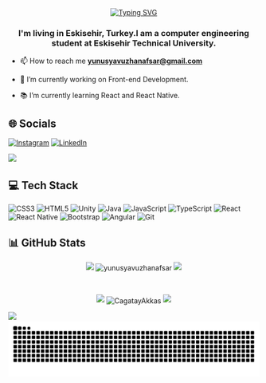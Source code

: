 


<div align="center">
 <a href="https://github.com/yunusyavuzhanafsar">
  <img src="https://readme-typing-svg.demolab.com?font=Fira+Code&size=28&duration=3000&pause=500&center=true&vCenter=true&width=435&lines=%e2%9c%a8+Yunus Yavuzhan+Afşar+%e2%9c%a8;%f0%9f%93%9a+Software+Developer+%f0%9f%92%bb;Welcome+To+My+Profile+%f0%9f%91%80" alt="Typing SVG" />
 </a>
</div>
<h3 align="center">I'm living in Eskisehir, Turkey.I am a computer engineering student at Eskisehir Technical University.</h3>

- 📫 How to reach me **yunusyavuzhanafsar@gmail.com**
- <p dir="auto">🔭 I’m currently working on Front-end Development. </p>
- <p dir="auto">📚 I’m currently learning React and React Native. </p>



<h2 align="left">🌐 Socials</h2>
<p align="left"><a href="https://instagram.com/yavuz.afsr" target="_blank"><img src="https://img.shields.io/badge/Instagram-%23E4405F.svg?logo=Instagram&amp;logoColor=white" alt="Instagram"></a>
<a href="https://linkedin.com/in/yunus-yavuzhan-af%C5%9Far-8aa6a5243" target="_blank"><img src="https://img.shields.io/badge/LinkedIn-%230077B5.svg?logo=linkedin&amp;logoColor=white" alt="LinkedIn"></a>
</p>
<img src="https://user-images.githubusercontent.com/73097560/115834477-dbab4500-a447-11eb-908a-139a6edaec5c.gif" style="max-width: 100%; display: inline-block;" data-target="animated-image.originalImage">




<h2 class="heading-element" dir="auto">💻 Tech Stack</h2>
<p align="left"> <img src="https://img.shields.io/badge/css3-%231572B6.svg?style=for-the-badge&amp;logo=css3&amp;logoColor=white" alt="CSS3">
  <img src="https://img.shields.io/badge/html5-%23E34F26.svg?style=for-the-badge&amp;logo=html5&amp;logoColor=white" alt="HTML5">
   <img src="https://img.shields.io/badge/unity-%23323330.svg?style=for-the-badge&amp;logo=unity&amp;logoColor=%23F7DF1E" alt="Unity">
  <img src="https://img.shields.io/badge/java-%23ED8B00.svg?style=for-the-badge&amp;logo=openjdk&amp;logoColor=white" alt="Java">
  <img src="https://img.shields.io/badge/javascript-%23323330.svg?style=for-the-badge&amp;logo=javascript&amp;logoColor=%23F7DF1E" alt="JavaScript">
  <img src="https://camo.githubusercontent.com/a00920b123df05b3df5e368e509f18bacd65bc5909698fb42be5f35063550f47/68747470733a2f2f696d672e736869656c64732e696f2f62616467652f747970657363726970742d2532333030374143432e7376673f7374796c653d666f722d7468652d6261646765266c6f676f3d74797065736372697074266c6f676f436f6c6f723d7768697465" alt="TypeScript" data-canonical-src="https://img.shields.io/badge/typescript-%23007ACC.svg?style=for-the-badge&amp;logo=typescript&amp;logoColor=white" style="max-width: 100%;">
  <img src="https://camo.githubusercontent.com/3babc94d778f96441b3a66615fb5ee88c6ed04f174ed49b04df92b071a7d0e80/68747470733a2f2f696d672e736869656c64732e696f2f62616467652f72656163742d2532333230323332612e7376673f7374796c653d666f722d7468652d6261646765266c6f676f3d7265616374266c6f676f436f6c6f723d253233363144414642" alt="React" data-canonical-src="https://img.shields.io/badge/react-%2320232a.svg?style=for-the-badge&amp;logo=react&amp;logoColor=%2361DAFB" style="max-width: 100%;">
  <img src="https://img.shields.io/badge/react_native-%2320232a.svg?style=for-the-badge&logo=react&logoColor=%2361DAFB" alt="React Native" data-canonical-src="https://img.shields.io/badge/react_native-%2320232a.svg?style=for-the-badge&logo=react&logoColor=%2361DAFB" style="max-width: 100%;">
 

  
  <img src="https://camo.githubusercontent.com/57396ca28ed73547fcc53dc43c059550f0fd7233ab6ac26fd40d65ad0d3018d0/68747470733a2f2f696d672e736869656c64732e696f2f62616467652f626f6f7473747261702d2532333536334437432e7376673f7374796c653d666f722d7468652d6261646765266c6f676f3d626f6f747374726170266c6f676f436f6c6f723d7768697465" alt="Bootstrap" data-canonical-src="https://img.shields.io/badge/bootstrap-%23563D7C.svg?style=for-the-badge&amp;logo=bootstrap&amp;logoColor=white" style="max-width: 100%;">
 
  <img src="https://img.shields.io/badge/angular-%23DD0031.svg?style=for-the-badge&logo=angular&logoColor=white" alt="Angular" data-canonical-src="https://img.shields.io/badge/angular-%23DD0031.svg?style=for-the-badge&logo=angular&logoColor=white" style="max-width: 100%;">





  
  <img src="https://camo.githubusercontent.com/3d768e26ac10ba994a60ed19acd487895cc43a9cdd43e9305c2408b93136234d/68747470733a2f2f696d672e736869656c64732e696f2f62616467652f6769742d2532334630353033332e7376673f7374796c653d666f722d7468652d6261646765266c6f676f3d676974266c6f676f436f6c6f723d7768697465" alt="Git" data-canonical-src="https://img.shields.io/badge/git-%23F05033.svg?style=for-the-badge&amp;logo=git&amp;logoColor=white" style="max-width: 100%;">
  
  

  
<h2 class="heading-element" dir="auto">📊 GitHub Stats</h2>

  
</p>
 <p align="center">
  <a>
    <img heigth="160" width="182" src="https://github.com/yunusyavuzhanafsar/ozel/blob/main/Bird%20Wing%20Left.png">
    <img align="center" src="https://github-readme-streak-stats.herokuapp.com/?user=yunusyavuzhanafsar&theme=material-palenight&hide_border=false" alt="yunusyavuzhanafsar" width="55%" />
    <img heigth="160" width="182" src="https://github.com/yunusyavuzhanafsar/ozel/blob/main/Bird%20Wing%20Right.png">
  </a>
</p>
 

 
 <br />
 
  
  
  <p align="center">
  <a>
    <img heigth="160" width="182" src="https://github.com/yunusyavuzhanafsar/ozel/blob/main/Bird%20Wing%20Bottom%20Left.png">
    <img align="center" src="https://github-readme-stats.vercel.app/api/top-langs/?username=yunusyavuzhanafsar&theme=material-palenight&hide_border=false&include_all_commits=false&count_private=false&layout=compact" alt="CagatayAkkas" />
    <img heigth="160" width="182" src="https://github.com/yunusyavuzhanafsar/ozel/blob/main/Bird%20Wing%20Bottom%20Right.png">
  </a>
</p>


<img src="https://user-images.githubusercontent.com/73097560/115834477-dbab4500-a447-11eb-908a-139a6edaec5c.gif" style="max-width: 100%; display: inline-block;" data-target="animated-image.originalImage">


<img src="https://github.com/BEPb/BEPb/raw/output/github-contribution-grid-snake.svg" alt="" style="max-width: 100%;">
<img src="https://raw.githubusercontent.com/zouariste/corona-runner/gh-pages/assets/corona-runner.gif" alt="" style="max-width: 100%; display: inline-block;" data-target="animated-image.originalImage">



